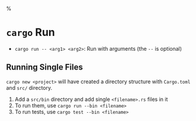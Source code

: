 %

# `cargo` Run

- `cargo run -- <arg1> <arg2>`: Run with arguments (the `--` is optional)

## Running Single Files

`cargo new <project>` will have created a directory structure with `Cargo.toml` and `src/` directory.

1. Add a `src/bin` directory and add single `<filename>.rs` files in it
2. To run them, use `cargo run --bin <filename>`
3. To run tests, use `cargo test --bin <filename>`
